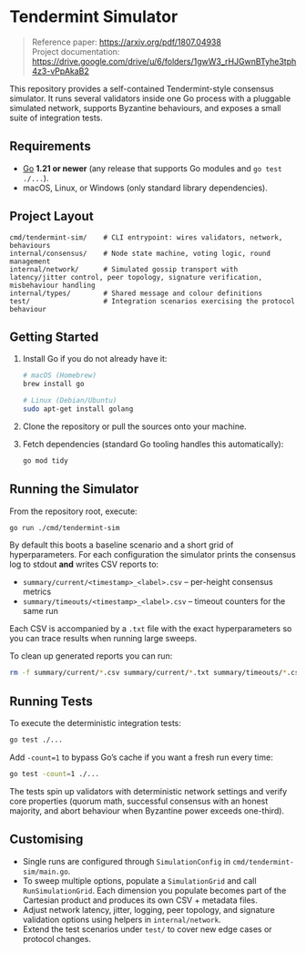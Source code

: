 # Tendermint Simulator

> Reference paper: <https://arxiv.org/pdf/1807.04938>  
> Project documentation: <https://drive.google.com/drive/u/6/folders/1gwW3_rHJGwnBTyhe3tph4z3-vPpAkaB2>

This repository provides a self-contained Tendermint-style consensus simulator. It runs several validators inside one Go process with a pluggable simulated network, supports Byzantine behaviours, and exposes a small suite of integration tests.

## Requirements

- [Go](https://go.dev/) **1.21 or newer** (any release that supports Go modules and `go test ./...`).
- macOS, Linux, or Windows (only standard library dependencies).

## Project Layout

```
cmd/tendermint-sim/    # CLI entrypoint: wires validators, network, behaviours
internal/consensus/    # Node state machine, voting logic, round management
internal/network/      # Simulated gossip transport with latency/jitter control, peer topology, signature verification, misbehaviour handling
internal/types/        # Shared message and colour definitions
test/                  # Integration scenarios exercising the protocol behaviour
```

## Getting Started

1. Install Go if you do not already have it:
   ```sh
   # macOS (Homebrew)
   brew install go

   # Linux (Debian/Ubuntu)
   sudo apt-get install golang
   ```

2. Clone the repository or pull the sources onto your machine.

3. Fetch dependencies (standard Go tooling handles this automatically):
   ```sh
   go mod tidy
   ```

## Running the Simulator

From the repository root, execute:

```sh
go run ./cmd/tendermint-sim
```

By default this boots a baseline scenario and a short grid of hyperparameters. For each configuration the simulator prints the consensus log to stdout **and** writes CSV reports to:

- `summary/current/<timestamp>_<label>.csv` – per-height consensus metrics
- `summary/timeouts/<timestamp>_<label>.csv` – timeout counters for the same run

Each CSV is accompanied by a `.txt` file with the exact hyperparameters so you can trace results when running large sweeps.

To clean up generated reports you can run:

```sh
rm -f summary/current/*.csv summary/current/*.txt summary/timeouts/*.csv summary/timeouts/*.txt
```

## Running Tests

To execute the deterministic integration tests:

```sh
go test ./...
```

Add `-count=1` to bypass Go’s cache if you want a fresh run every time:

```sh
go test -count=1 ./...
```

The tests spin up validators with deterministic network settings and verify core properties (quorum math, successful consensus with an honest majority, and abort behaviour when Byzantine power exceeds one-third).

## Customising

- Single runs are configured through `SimulationConfig` in `cmd/tendermint-sim/main.go`.
- To sweep multiple options, populate a `SimulationGrid` and call `RunSimulationGrid`. Each dimension you populate becomes part of the Cartesian product and produces its own CSV + metadata files.
- Adjust network latency, jitter, logging, peer topology, and signature validation options using helpers in `internal/network`.
- Extend the test scenarios under `test/` to cover new edge cases or protocol changes.
